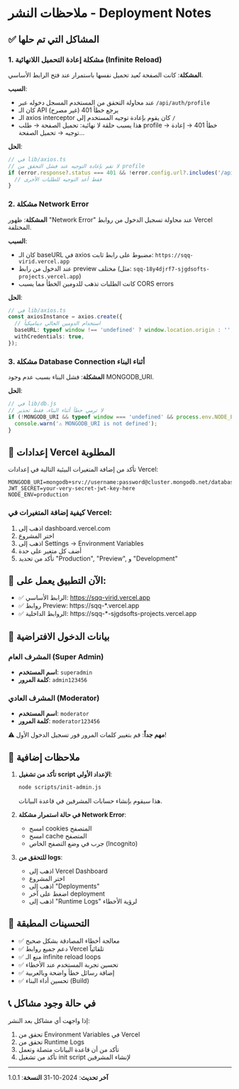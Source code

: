 # ملاحظات النشر - Deployment Notes

## ✅ المشاكل التي تم حلها

### 1. مشكلة إعادة التحميل اللانهائية (Infinite Reload)
**المشكلة**: كانت الصفحة تُعيد تحميل نفسها باستمرار عند فتح الرابط الأساسي.

**السبب**: 
- عند محاولة التحقق من المستخدم المسجل دخوله عبر `/api/auth/profile`
- كان الـ API يرجع خطأ 401 (غير مصرح)
- الـ axios interceptor كان يقوم بإعادة توجيه المستخدم إلى `/`
- هذا يسبب حلقة لا نهائية: تحميل الصفحة → طلب profile → خطأ 401 → إعادة توجيه → تحميل الصفحة...

**الحل**:
```typescript
// في lib/axios.ts
// لا تقم بإعادة التوجيه عند فشل التحقق من profile
if (error.response?.status === 401 && !error.config.url?.includes('/api/auth/profile')) {
  // فقط أعد التوجيه للطلبات الأخرى
}
```

### 2. مشكلة Network Error
**المشكلة**: ظهور "Network Error" عند محاولة تسجيل الدخول من روابط Vercel المختلفة.

**السبب**:
- كان الـ baseURL في axios مضبوط على رابط ثابت: `https://sqq-virid.vercel.app`
- عند الدخول من رابط preview مختلف (مثل: `sqq-18y4djrf7-sjgdsofts-projects.vercel.app`)
- كانت الطلبات تذهب للدومين الخطأ مما يسبب CORS errors

**الحل**:
```typescript
// في lib/axios.ts
const axiosInstance = axios.create({
  // استخدام الدومين الحالي ديناميكياً
  baseURL: typeof window !== 'undefined' ? window.location.origin : '',
  withCredentials: true,
});
```

### 3. مشكلة Database Connection أثناء البناء
**المشكلة**: فشل البناء بسبب عدم وجود MONGODB_URI.

**الحل**:
```javascript
// في lib/db.js
// لا ترمي خطأ أثناء البناء، فقط تحذير
if (!MONGODB_URI && typeof window === 'undefined' && process.env.NODE_ENV === 'production') {
  console.warn('⚠️ MONGODB_URI is not defined');
}
```

## 🔧 إعدادات Vercel المطلوبة

تأكد من إضافة المتغيرات البيئية التالية في إعدادات Vercel:

```env
MONGODB_URI=mongodb+srv://username:password@cluster.mongodb.net/database
JWT_SECRET=your-very-secret-jwt-key-here
NODE_ENV=production
```

### كيفية إضافة المتغيرات في Vercel:
1. اذهب إلى dashboard.vercel.com
2. اختر المشروع
3. اذهب إلى Settings → Environment Variables
4. أضف كل متغير على حدة
5. تأكد من تحديد "Production", "Preview", و "Development"

## 🚀 الآن التطبيق يعمل على:

- ✅ الرابط الأساسي: https://sqq-virid.vercel.app
- ✅ روابط Preview: https://sqq-*.vercel.app
- ✅ الروابط الداخلية: https://sqq-*-sjgdsofts-projects.vercel.app

## 🔐 بيانات الدخول الافتراضية

### المشرف العام (Super Admin)
- **اسم المستخدم**: `superadmin`
- **كلمة المرور**: `admin123456`

### المشرف العادي (Moderator)
- **اسم المستخدم**: `moderator`
- **كلمة المرور**: `moderator123456`

⚠️ **مهم جداً**: قم بتغيير كلمات المرور فور تسجيل الدخول الأول!

## 📝 ملاحظات إضافية

1. **تأكد من تشغيل script الإعداد الأولي**:
   ```bash
   node scripts/init-admin.js
   ```
   هذا سيقوم بإنشاء حسابات المشرفين في قاعدة البيانات.

2. **في حالة استمرار مشكلة Network Error**:
   - امسح cookies المتصفح
   - امسح cache المتصفح
   - جرب في وضع التصفح الخاص (Incognito)

3. **للتحقق من logs**:
   - اذهب إلى Vercel Dashboard
   - اختر المشروع
   - اذهب إلى "Deployments"
   - اضغط على آخر deployment
   - اذهب إلى "Runtime Logs" لرؤية الأخطاء

## 🎯 التحسينات المطبقة

- ✅ معالجة أخطاء المصادقة بشكل صحيح
- ✅ دعم جميع روابط Vercel تلقائياً
- ✅ منع الـ infinite reload loops
- ✅ تحسين تجربة المستخدم عند الأخطاء
- ✅ إضافة رسائل خطأ واضحة وبالعربية
- ✅ تحسين أداء البناء (Build)

## 📞 في حالة وجود مشاكل

إذا واجهت أي مشاكل بعد النشر:

1. تحقق من Environment Variables في Vercel
2. تحقق من Runtime Logs
3. تأكد من أن قاعدة البيانات متصلة وتعمل
4. تأكد من تشغيل init script لإنشاء المشرفين

---

**آخر تحديث**: 2024-10-31
**النسخة**: 1.0.1
